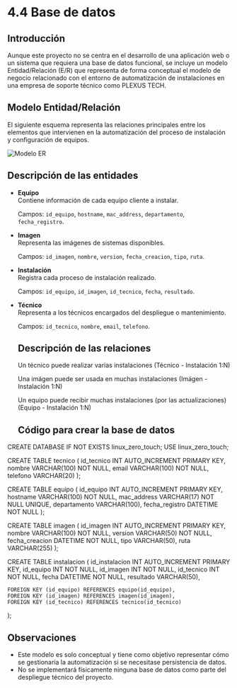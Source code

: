 # 4.4 Base de datos

## Introducción

Aunque este proyecto no se centra en el desarrollo de una aplicación web o un sistema que requiera una base de datos funcional, se incluye un modelo Entidad/Relación (E/R) que representa de forma conceptual el modelo de negocio relacionado con el entorno de automatización de instalaciones en una empresa de soporte técnico como PLEXUS TECH.

## Modelo Entidad/Relación

El siguiente esquema representa las relaciones principales entre los elementos que intervienen en la automatización del proceso de instalación y configuración de equipos.

![Modelo ER](../pics/modelo_er.png)

## Descripción de las entidades

- **Equipo**  
  Contiene información de cada equipo cliente a instalar. 
  
  Campos: `id_equipo`, `hostname`, `mac_address`, `departamento`, `fecha_registro`.

- **Imagen**  
  Representa las imágenes de sistemas disponibles. 
  
  Campos: `id_imagen`, `nombre`, `version`, `fecha_creacion`, `tipo`, `ruta`.

- **Instalación**  
  Registra cada proceso de instalación realizado. 
  
  Campos: `id_equipo`, `id_imagen`, `id_tecnico`, `fecha`, `resultado`.

- **Técnico**  
  Representa a los técnicos encargados del despliegue o mantenimiento. 
  
  Campos: `id_tecnico`, `nombre`, `email`, `telefono`.

  ## Descripción de las relaciones

  Un técnico puede realizar varias instalaciones (Técnico - Instalación 1:N)

  Una imágen puede ser usada en muchas instalaciones (Imágen - Instalación 1:N)

  Un equipo puede recibir muchas instalaciones (por las actualizaciones) (Equipo - Instalación 1:N)

  ## Código para crear la base de datos

CREATE DATABASE IF NOT EXISTS linux_zero_touch;
USE linux_zero_touch;

CREATE TABLE tecnico (
    id_tecnico INT AUTO_INCREMENT PRIMARY KEY,
    nombre VARCHAR(100) NOT NULL,
    email VARCHAR(100) NOT NULL,
    telefono VARCHAR(20)
);

CREATE TABLE equipo (
    id_equipo INT AUTO_INCREMENT PRIMARY KEY,
    hostname VARCHAR(100) NOT NULL,
    mac_address VARCHAR(17) NOT NULL UNIQUE,
    departamento VARCHAR(100),
    fecha_registro DATETIME NOT NULL
);

CREATE TABLE imagen (
    id_imagen INT AUTO_INCREMENT PRIMARY KEY,
    nombre VARCHAR(100) NOT NULL,
    version VARCHAR(50) NOT NULL,
    fecha_creacion DATETIME NOT NULL,
    tipo VARCHAR(50),
    ruta VARCHAR(255)
);

CREATE TABLE instalacion (
    id_instalacion INT AUTO_INCREMENT PRIMARY KEY,
    id_equipo INT NOT NULL,
    id_imagen INT NOT NULL,
    id_tecnico INT NOT NULL,
    fecha DATETIME NOT NULL,
    resultado VARCHAR(50),

    FOREIGN KEY (id_equipo) REFERENCES equipo(id_equipo),
    FOREIGN KEY (id_imagen) REFERENCES imagen(id_imagen),
    FOREIGN KEY (id_tecnico) REFERENCES tecnico(id_tecnico)
);

## Observaciones

- Este modelo es solo conceptual y tiene como objetivo representar cómo se gestionaría la automatización si se necesitase persistencia de datos.
- No se implementará físicamente ninguna base de datos como parte del despliegue técnico del proyecto.